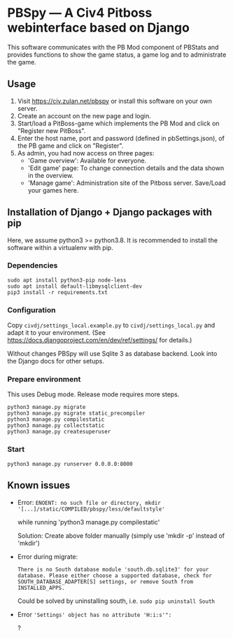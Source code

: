 # PBSpy — A Civ4 Pitboss webinterface based on Django

This software communicates with the PB Mod component of PBStats and provides
functions to show the game status, a game log and to administrate the game.

## Usage
1. Visit https://civ.zulan.net/pbspy or install this software on your own server.
2. Create an account on the new page and login.
3. Start/load a PitBoss-game which implements the PB Mod and click on "Register new PitBoss".
4. Enter the host name, port and password (defined in pbSettings.json), of the PB game and click on "Register".
5. As admin, you had now access on three pages:
   - 'Game overview': Available for everyone.
   - 'Edit game' page: To change connection details and the data shown in the overview.
   - 'Manage game': Administration site of the Pitboss server. Save/Load your games here.


## Installation of Django + Django packages with pip

Here, we assume python3 >= python3.8.
It is recommended to install the software within a virtualenv with pip.

### Dependencies

```
sudo apt install python3-pip node-less
sudo apt install default-libmysqlclient-dev
pip3 install -r requirements.txt
```

### Configuration
Copy `civdj/settings_local.example.py` to `civdj/settings_local.py` and adapt it to your environment. (See https://docs.djangoproject.com/en/dev/ref/settings/ for details.)

Without changes PBSpy will use Sqlite 3 as database backend. Look into the Django docs
for other setups.


### Prepare environment

This uses Debug mode. Release mode requires more steps.

```
python3 manage.py migrate
python3 manage.py migrate static_precompiler
python3 manage.py compilestatic
python3 manage.py collectstatic
python3 manage.py createsuperuser
```

### Start

```
python3 manage.py runserver 0.0.0.0:8000
```

## Known issues

- Error: `ENOENT: no such file or directory, mkdir '[...]/static/COMPILED/pbspy/less/defaultstyle'`

  while running 'python3 manage.py compilestatic'
  
  Solution: Create above folder manually (simply use 'mkdir -p' instead of 'mkdir')

- Error during migrate:

  ```
  There is no South database module 'south.db.sqlite3' for your database. Please either choose a supported database, check for SOUTH_DATABASE_ADAPTER[S] settings, or remove South from INSTALLED_APPS.
  ```

  Could be solved by uninstalling south, i.e.
  `sudo pip uninstall South`

- Error `'Settings' object has no attribute 'H:i:s'":`

  ?
